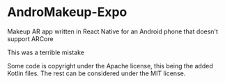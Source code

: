 # AndroMakeup-Expo

Makeup AR app written in React Native for an Android phone that doesn't support ARCore

This was a terrible mistake

Some code is copyright under the Apache license, this being the added Kotlin files. The rest can be considered under the MIT license.
